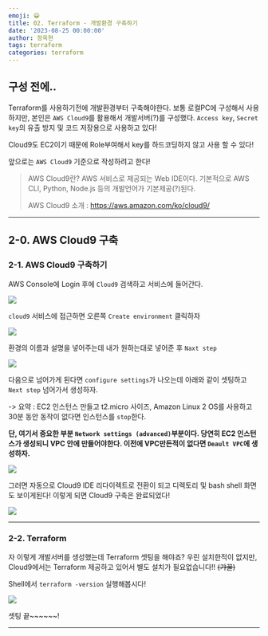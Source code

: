 ```yaml
---
emoji: 😀
title: 02. Terraform - 개발환경 구축하기
date: '2023-08-25 00:00:00'
author: 정욱현
tags: terraform
categories: terraform
---
```



## 구성 전에..

Terraform를 사용하기전에 개발환경부터 구축해야한다.
보통 로컬PC에 구성해서 사용하지만, 본인은 ```AWS Cloud9```를 활용해서 개발서버(?)를 구성했다.
```Access key```, ```Secret key```의 유출 방지 및 코드 저장용으로 사용하고 있다!

Cloud9도 EC2이기 때문에 Role부여해서 key를 하드코딩하지 않고 사용 할 수 있다!

앞으로는 ```AWS Cloud9``` 기준으로 작성하려고 한다!
>AWS Cloud9란?
>AWS 서비스로 제공되는 Web IDE이다. 기본적으로 AWS CLI, Python, Node.js 등의 개발언어가 기본제공(?)된다.
>
>AWS Cloud9 소개 : https://aws.amazon.com/ko/cloud9/

---
## 2-0. AWS Cloud9 구축 

### 2-1. AWS Cloud9 구축하기

AWS Console에 Login 후에 ```Cloud9``` 검색하고 서비스에 들어간다.

![](https://velog.velcdn.com/images/jtret2424/post/2c6036cb-4814-4f77-8215-c020c5200069/image.png)


```cloud9``` 서비스에 접근하면 오른쪽 ```Create environment``` 클릭하자

![](https://velog.velcdn.com/images/jtret2424/post/8b2a9bba-928d-49d5-aebb-3ecf1ee44ba1/image.png)


환경의 이름과 설명을 넣어주는데 내가 원하는대로 넣어준 후 ```Naxt step```

![](https://velog.velcdn.com/images/jtret2424/post/11ce9d1b-b465-4f7d-8917-73adb73ade52/image.png)


다음으로 넘어가게 된다면 ```configure settings```가 나오는데 아래와 같이 셋팅하고 ```Next step``` 넘어가서 생성하자.

-> 요약 : EC2 인스턴스 만들고 t2.micro 사이즈, Amazon Linux 2 OS를 사용하고 30분 동안 동작이 없다면 인스턴스를 ```stop```한다. 

**단, 여기서 중요한 부분 ```Network settings (advanced)```부분이다. 당연히 EC2 인스턴스가 생성되니 VPC 안에 만들어야한다. 
이전에 VPC만든적이 없다면 ```Deault VPC```에 생성하자.**

![](https://velog.velcdn.com/images/jtret2424/post/d88b309f-9a76-4ae5-9646-32f694226a83/image.png)

그러면 자동으로 Cloud9 IDE 리다이렉트로 전환이 되고 디렉토리 및 bash shell 화면도 보이게된다!
이렇게 되면 Cloud9 구축은 완료되었다!


![](https://velog.velcdn.com/images/jtret2424/post/3589699a-64c7-4fa4-ba31-e90dd75e891c/image.png)

---
### 2-2. Terraform

자 이렇게 개발서버를 생성했는데 Terraform 셋팅을 해야죠?
우린 설치한적이 없지만, Cloud9에서는 Terraform 제공하고 있어서 별도 설치가 필요없습니다!! ~~(갸꿀)~~

Shell에서 ```terraform -version``` 실행해봅시다!

![](https://velog.velcdn.com/images/jtret2424/post/7f432f7a-e0d0-42e0-9ef9-a0aacf12b429/image.png)


셋팅 끝~~~~~~!

---

```toc
```